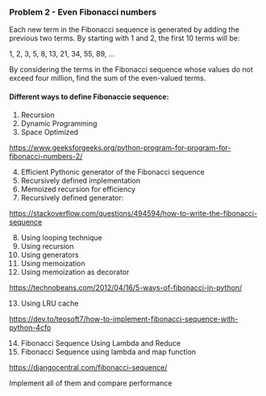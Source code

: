 ### Problem 2 - 	Even Fibonacci numbers

Each new term in the Fibonacci sequence is generated by adding the previous two terms. By starting with 1 and 2, the first 10 terms will be:

1, 2, 3, 5, 8, 13, 21, 34, 55, 89, ...

By considering the terms in the Fibonacci sequence whose values do not exceed four million, find the sum of the even-valued terms.

#### Different ways to define Fibonaccie sequence:

1. Recursion
2. Dynamic Programming
3. Space Optimized

https://www.geeksforgeeks.org/python-program-for-program-for-fibonacci-numbers-2/

4. Efficient Pythonic generator of the Fibonacci sequence
5. Recursively defined implementation
6. Memoized recursion for efficiency
7. Recursively defined generator:

https://stackoverflow.com/questions/494594/how-to-write-the-fibonacci-sequence

8. Using looping technique
9. Using recursion
10. Using generators
11. Using memoization
12. Using memoization as decorator

https://technobeans.com/2012/04/16/5-ways-of-fibonacci-in-python/

13. Using LRU cache

https://dev.to/teosoft7/how-to-implement-fibonacci-sequence-with-python-4cfo

14. Fibonacci Sequence Using Lambda and Reduce
15. Fibonacci Sequence using lambda and map function

https://djangocentral.com/fibonacci-sequence/

Implement all of them and compare performance
